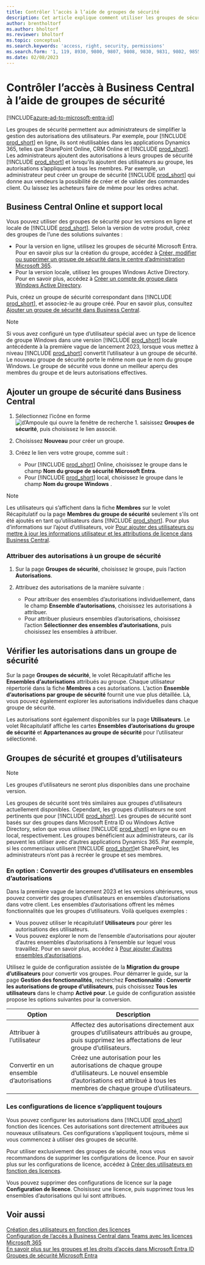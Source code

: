 ```yaml
---
title: Contrôler l’accès à l’aide de groupes de sécurité
description: Cet article explique comment utiliser les groupes de sécurité pour définir les autorisations des utilisateurs.
author: brentholtorf
ms.author: bholtorf
ms.reviewer: bholtorf
ms.topic: conceptual
ms.search.keywords: 'access, right, security, permissions'
ms.search.form: '1, 119, 8930, 9800, 9807, 9808, 9830, 9831, 9802, 9855, 9862'
ms.date: 02/08/2023
---
```


# <a name="control-access-to-business-central-using-security-groups"></a>Contrôler l’accès à Business Central à l’aide de groupes de sécurité

[!INCLUDE[azure-ad-to-microsoft-entra-id](~/../shared-content/shared/azure-ad-to-microsoft-entra-id.md)]

Les groupes de sécurité permettent aux administrateurs de simplifier la gestion des autorisations des utilisateurs. Par exemple, pour [!INCLUDE [prod_short](includes/prod_short.md)] en ligne, ils sont réutilisables dans les applications Dynamics 365, telles que SharePoint Online, CRM Online et [!INCLUDE [prod_short](includes/prod_short.md)]. Les administrateurs ajoutent des autorisations à leurs groupes de sécurité [!INCLUDE [prod_short](includes/prod_short.md)] et lorsqu’ils ajoutent des utilisateurs au groupe, les autorisations s’appliquent à tous les membres. Par exemple, un administrateur peut créer un groupe de sécurité [!INCLUDE [prod_short](includes/prod_short.md)] qui donne aux vendeurs la possibilité de créer et de valider des commandes client. Ou laissez les acheteurs faire de même pour les ordres achat.

## <a name="business-central-online-and-on-premises"></a>Business Central Online et support local

Vous pouvez utiliser des groupes de sécurité pour les versions en ligne et locale de [!INCLUDE [prod_short](includes/prod_short.md)]. Selon la version de votre produit, créez des groupes de l’une des solutions suivantes :

* Pour la version en ligne, utilisez les groupes de sécurité Microsoft Entra. Pour en savoir plus sur la création du groupe, accédez à [Créer, modifier ou supprimer un groupe de sécurité dans le centre d’administration Microsoft 365](/microsoft-365/admin/email/create-edit-or-delete-a-security-group).
* Pour la version locale, utilisez les groupes Windows Active Directory. Pour en savoir plus, accédez à [Créer un compte de groupe dans Windows Active Directory](/windows/security/operating-system-security/network-security/windows-firewall/create-a-group-account-in-active-directory).

Puis, créez un groupe de sécurité correspondant dans [!INCLUDE [prod_short](includes/prod_short.md)], et associez-le au groupe créé. Pour en savoir plus, consultez [Ajouter un groupe de sécurité dans Business Central](#add-a-security-group-in-business-central).

> [!NOTE]
> Si vous avez configuré un type d’utilisateur spécial avec un type de licence de groupe Windows dans une version [!INCLUDE [prod_short](includes/prod_short.md)] locale antécédente à la première vague de lancement 2023, lorsque vous mettez à niveau [!INCLUDE [prod_short](includes/prod_short.md)] convertit l’utilisateur à un groupe de sécurité. Le nouveau groupe de sécurité porte le même nom que le nom du groupe Windows. Le groupe de sécurité vous donne un meilleur aperçu des membres du groupe et de leurs autorisations effectives.

## <a name="add-a-security-group-in-business-central"></a>Ajouter un groupe de sécurité dans Business Central

1. Sélectionnez l’icône en forme ![d’Ampoule qui ouvre la fenêtre de recherche 1.](media/ui-search/search_small.png "Dites-moi ce que vous voulez faire") saisissez **Groupes de sécurité**, puis choisissez le lien associé.
1. Choisissez **Nouveau** pour créer un groupe.
1. Créez le lien vers votre groupe, comme suit :

    * Pour [!INCLUDE [prod_short](includes/prod_short.md)] Online, choisissez le groupe dans le champ **Nom du groupe de sécurité Microsoft Entra**.
    * Pour [!INCLUDE [prod_short](includes/prod_short.md)] local, choisissez le groupe dans le champ **Nom du groupe Windows** .

> [!NOTE]
> Les utilisateurs qui s’affichent dans la fiche **Membres** sur le volet Récapitulatif ou la page **Membres du groupe de sécurité** seulement s’ils ont été ajoutés en tant qu’utilisateurs dans [!INCLUDE [prod_short](includes/prod_short.md)]. Pour plus d’informations sur l’ajout d’utilisateurs, voir [Pour ajouter des utilisateurs ou mettre à jour les informations utilisateur et les attributions de licence dans Business Central](ui-how-users-permissions.md#adduser).  

### <a name="assign-permissions-to-a-security-group"></a>Attribuer des autorisations à un groupe de sécurité

1. Sur la page **Groupes de sécurité**, choisissez le groupe, puis l’action **Autorisations**.
1. Attribuez des autorisations de la manière suivante :

    * Pour attribuer des ensembles d’autorisations individuellement, dans le champ **Ensemble d’autorisations**, choisissez les autorisations à attribuer.
    * Pour attribuer plusieurs ensembles d’autorisations, choisissez l’action **Sélectionner des ensembles d’autorisations**, puis choisissez les ensembles à attribuer.

## <a name="review-the-permissions-in-a-security-group"></a>Vérifier les autorisations dans un groupe de sécurité

Sur la page **Groupes de sécurité**, le volet Récapitulatif affiche les **Ensembles d’autorisations** attribués au groupe. Chaque utilisateur répertorié dans la fiche **Membres** a ces autorisations. L’action **Ensemble d’autorisations par groupe de sécurité** fournit une vue plus détaillée. Là, vous pouvez également explorer les autorisations individuelles dans chaque groupe de sécurité.

Les autorisations sont également disponibles sur la page **Utilisateurs**. Le volet Récapitulatif affiche les cartes **Ensembles d’autorisations du groupe de sécurité** et **Appartenances au groupe de sécurité** pour l’utilisateur sélectionné.

## <a name="security-groups-and-user-groups"></a>Groupes de sécurité et groupes d’utilisateurs

> [!NOTE]
> Les groupes d’utilisateurs ne seront plus disponibles dans une prochaine version.

Les groupes de sécurité sont très similaires aux groupes d’utilisateurs actuellement disponibles. Cependant, les groupes d’utilisateurs ne sont pertinents que pour [!INCLUDE [prod_short](includes/prod_short.md)]. Les groupes de sécurité sont basés sur des groupes dans Microsoft Entra ID ou Windows Active Directory, selon que vous utilisez [!INCLUDE [prod_short](includes/prod_short.md)] en ligne ou en local, respectivement. Les groupes bénéficient aux administrateurs, car ils peuvent les utiliser avec d’autres applications Dynamics 365. Par exemple, si les commerciaux utilisent [!INCLUDE [prod_short](includes/prod_short.md)]et SharePoint, les administrateurs n’ont pas à recréer le groupe et ses membres.

### <a name="optional-convert-user-groups-to-permission-sets"></a>En option : Convertir des groupes d’utilisateurs en ensembles d’autorisations

Dans la première vague de lancement 2023 et les versions ultérieures, vous pouvez convertir des groupes d’utilisateurs en ensembles d’autorisations dans votre client. Les ensembles d’autorisations offrent les mêmes fonctionnalités que les groupes d’utilisateurs. Voilà quelques exemples :

* Vous pouvez utiliser le récapitulatif **Utilisateurs** pour gérer les autorisations des utilisateurs.
* Vous pouvez explorer le nom de l’ensemble d’autorisations pour ajouter d’autres ensembles d’autorisations à l’ensemble sur lequel vous travaillez. Pour en savoir plus, accédez à [Pour ajouter d’autres ensembles d’autorisations](ui-define-granular-permissions.md#to-add-other-permission-sets).

Utilisez le guide de configuration assistée de la **Migration du groupe d’utilisateurs** pour convertir vos groupes. Pour démarrer le guide, sur la page **Gestion des fonctionnalités**, recherchez **Fonctionnalité : Convertir les autorisations de groupe d’utilisateurs**, puis choisissez **Tous les utilisateurs** dans le champ **Activé pour**. Le guide de configuration assistée propose les options suivantes pour la conversion.

|Option  |Description  |
|---------|---------|
|Attribuer à l’utilisateur     | Affectez des autorisations directement aux groupes d’utilisateurs attribués au groupe, puis supprimez les affectations de leur groupe d’utilisateurs.        |
|Convertir en un ensemble d’autorisations     | Créez une autorisation pour les autorisations de chaque groupe d’utilisateurs. Le nouvel ensemble d’autorisations est attribué à tous les membres de chaque groupe d’utilisateurs.          |

### <a name="license-configurations-still-apply"></a>Les configurations de licence s’appliquent toujours

Vous pouvez configurer les autorisations dans [!INCLUDE [prod_short](includes/prod_short.md)] fonction des licences. Ces autorisations sont directement attribuées aux nouveaux utilisateurs. Ces configurations s’appliquent toujours, même si vous commencez à utiliser des groupes de sécurité.

Pour utiliser exclusivement des groupes de sécurité, nous vous recommandons de supprimer les configurations de licence. Pour en savoir plus sur les configurations de licence, accédez à [Créer des utilisateurs en fonction des licences](ui-how-users-permissions.md).

Vous pouvez supprimer des configurations de licence sur la page **Configuration de licence**. Choisissez une licence, puis supprimez tous les ensembles d’autorisations qui lui sont attribués.

## <a name="see-also"></a>Voir aussi

[Création des utilisateurs en fonction des licences](ui-how-users-permissions.md)  
[Configuration de l’accès à Business Central dans Teams avec les licences Microsoft 365](admin-access-with-m365-license-setup.md)  
[En savoir plus sur les groupes et les droits d’accès dans Microsoft Entra ID](/azure/active-directory/fundamentals/concept-learn-about-groups)  
[Groupes de sécurité Microsoft Entra](/windows-server/identity/ad-ds/manage/understand-security-groups)  
